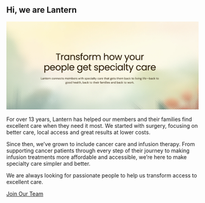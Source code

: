 ## Hi, we are Lantern

![Image banner with the text: Transform how your people get specialty care. Lantern connects members with specialty care that gets them back toliving life—back to good health, back to their families and back to work.](banner.png)

For over 13 years, Lantern has helped our members and their families find excellent care when they need it most. We started with surgery, focusing on better care, local access and great results at lower costs.

Since then, we’ve grown to include cancer care and infusion therapy. From supporting cancer patients through every step of their journey to making infusion treatments more affordable and accessible, we’re here to make specialty care simpler and better.

We are always looking for passionate people to help us transform access to excellent care.

[Join Our Team](https://lanterncare.com/about-us/careers/)
